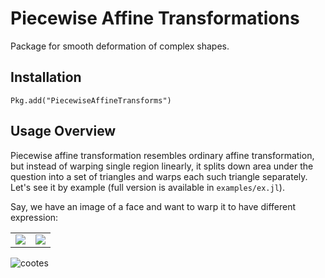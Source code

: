 # Piecewise Affine Transformations

Package for smooth deformation of complex shapes. 

## Installation

    Pkg.add("PiecewiseAffineTransforms")

## Usage Overview

Piecewise affine transformation resembles ordinary affine transformation, but instead of warping single region linearly, it splits down area under the question into a set of triangles and warps each such triangle separately. Let's see it by example (full version is available in `examples/ex.jl`).

Say, we have an image of a face and want to warp it to have different expression: 

<table>
  <tr>
    <td>
      <img src="https://raw.githubusercontent.com/dfdx/PiecewiseAffineTransforms.jl/master/examples/cootes/107_0764.bmp"/>
    </td>
    <td>
      <img src="https://raw.githubusercontent.com/dfdx/PiecewiseAffineTransforms.jl/master/examples/cootes/107_0779.bmp"/>
    </td>
  </tr>
</table>



![cootes](https://github.com/dfdx/PiecewiseAffineTransforms.jl/tree/master/examples) 
